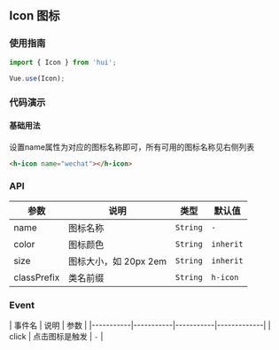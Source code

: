 ## Icon 图标

### 使用指南

```javascript
import { Icon } from 'hui';

Vue.use(Icon);
```

### 代码演示

#### 基础用法

设置name属性为对应的图标名称即可，所有可用的图标名称见右侧列表

```html
<h-icon name="wechat"></h-icon>
```

### API

| 参数 | 说明 | 类型 | 默认值 |
|-----------|-----------|-----------|-------------|
| name | 图标名称 | `String` | `-` |
| color | 图标颜色 | `String` | `inherit` |
| size | 图标大小，如 20px 2em | `String` | `inherit` |
| classPrefix | 类名前缀 | `String` | `h-icon` |

### Event

| 事件名 | 说明 | 参数 |
|-----------|-----------|-----------|-------------|
| click | 点击图标是触发 | `-` |
